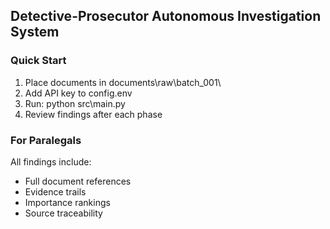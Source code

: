 ﻿## Detective-Prosecutor Autonomous Investigation System

### Quick Start
1. Place documents in documents\raw\batch_001\
2. Add API key to config\.env
3. Run: python src\main.py
4. Review findings after each phase



### For Paralegals
All findings include:
- Full document references
- Evidence trails
- Importance rankings
- Source traceability

